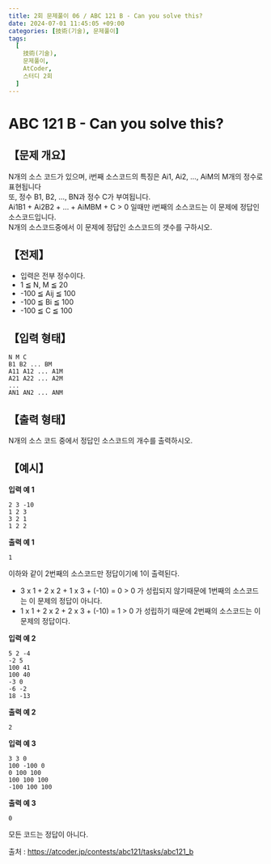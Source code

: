 ```yaml
---
title: 2회 문제풀이 06 / ABC 121 B - Can you solve this?
date: 2024-07-01 11:45:05 +09:00
categories: [技術(기술), 문제풀이]
tags:
  [
    技術(기술),
    문제풀이,
    AtCoder,
    스터디 2회
  ]
---
```

# ABC 121 B - Can you solve this?
## 【문제 개요】
N개의 소스 코드가 있으며, i번째 소스코드의 특징은 Ai1, Ai2, ..., AiM의 M개의 정수로 표현됩니다<br>
또, 정수 B1, B2, ..., BN과 정수 C가 부여됩니다.<br>
Ai1B1 + Ai2B2 + ... + AiMBM + C > 0 일때만 i번째의 소스코드는 이 문제에 정답인 소스코드입니다.<br>
N개의 소스코드중에서 이 문제에 정답인 소스코드의 갯수를 구하시오.

## 【전제】
- 입력은 전부 정수이다.
- 1 ≦ N, M ≦ 20
- -100 ≦ Aij ≦ 100
- -100 ≦ Bi ≦ 100
- -100 ≦ C ≦ 100

## 【입력 형태】
```
N M C
B1 B2 ... BM
A11 A12 ... A1M
A21 A22 ... A2M
...
AN1 AN2 ... ANM
```

## 【출력 형태】
N개의 소스 코드 중에서 정답인 소스코드의 개수를 출력하시오.

## 【예시】

**입력 예 1**

```
2 3 -10
1 2 3
3 2 1
1 2 2
```

**출력 예 1**

```
1
```
이하와 같이 2번째의 소스코드만 정답이기에 1이 출력된다.
- 3 x 1 + 2 x 2 + 1 x 3 + (-10) = 0 > 0 가 성립되지 않기때문에 1번째의 소스코드는 이 문제의 정답이 아니다. 
- 1 x 1 + 2 x 2 + 2 x 3 + (-10) = 1 > 0 가 성립하기 때문에 2번째의 소스코드는 이 문제의 정답이다.

**입력 예 2**

```
5 2 -4
-2 5
100 41
100 40
-3 0
-6 -2
18 -13
```

**출력 예 2**

```
2
```

**입력 예 3**

```
3 3 0
100 -100 0
0 100 100
100 100 100
-100 100 100
```

**출력 예 3**

```
0
```
모든 코드는 정답이 아니다.

출처 : <a href="https://atcoder.jp/contests/abc121/tasks/abc121_b">https://atcoder.jp/contests/abc121/tasks/abc121_b</a> 